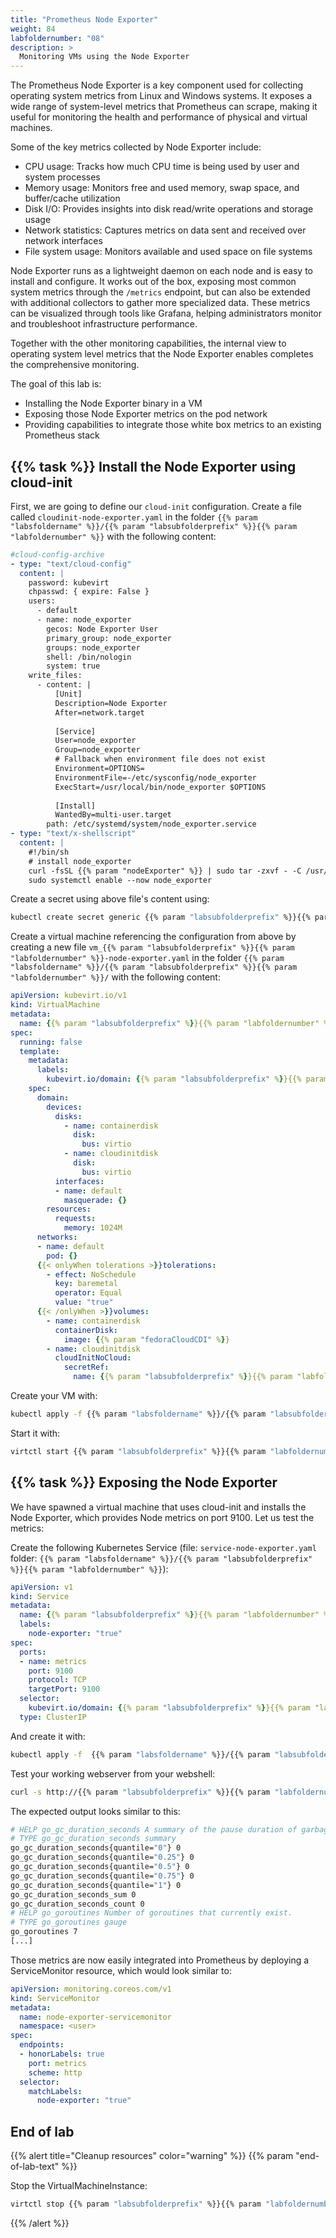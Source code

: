 ```yaml
---
title: "Prometheus Node Exporter"
weight: 84
labfoldernumber: "08"
description: >
  Monitoring VMs using the Node Exporter
---
```


The Prometheus Node Exporter is a key component used for collecting operating system metrics from Linux and Windows systems. It exposes a wide range of system-level metrics that Prometheus can scrape, making it useful for monitoring the health and performance of physical and virtual machines.

Some of the key metrics collected by Node Exporter include:

* CPU usage: Tracks how much CPU time is being used by user and system processes
* Memory usage: Monitors free and used memory, swap space, and buffer/cache utilization
* Disk I/O: Provides insights into disk read/write operations and storage usage
* Network statistics: Captures metrics on data sent and received over network interfaces
* File system usage: Monitors available and used space on file systems

Node Exporter runs as a lightweight daemon on each node and is easy to install and configure. It works out of the box, exposing most common system metrics through the `/metrics` endpoint, but can also be extended with additional collectors to gather more specialized data. These metrics can be visualized through tools like Grafana, helping administrators monitor and troubleshoot infrastructure performance.

Together with the other monitoring capabilities, the internal view to operating system level metrics that the Node Exporter enables completes the comprehensive monitoring.

The goal of this lab is:

* Installing the Node Exporter binary in a VM
* Exposing those Node Exporter metrics on the pod network
* Providing capabilities to integrate those white box metrics to an existing Prometheus stack


## {{% task %}} Install the Node Exporter using cloud-init

First, we are going to define our `cloud-init` configuration. Create a file called `cloudinit-node-exporter.yaml` in the folder `{{% param "labsfoldername" %}}/{{% param "labsubfolderprefix" %}}{{% param "labfoldernumber" %}}` with the following content:

```yaml
#cloud-config-archive
- type: "text/cloud-config"
  content: |
    password: kubevirt
    chpasswd: { expire: False }
    users:
      - default
      - name: node_exporter
        gecos: Node Exporter User
        primary_group: node_exporter
        groups: node_exporter
        shell: /bin/nologin
        system: true
    write_files:
      - content: |
          [Unit]
          Description=Node Exporter
          After=network.target
          
          [Service]
          User=node_exporter
          Group=node_exporter
          # Fallback when environment file does not exist
          Environment=OPTIONS=
          EnvironmentFile=-/etc/sysconfig/node_exporter
          ExecStart=/usr/local/bin/node_exporter $OPTIONS
          
          [Install]
          WantedBy=multi-user.target
        path: /etc/systemd/system/node_exporter.service
- type: "text/x-shellscript"    
  content: |
    #!/bin/sh
    # install node_exporter
    curl -fsSL {{% param "nodeExporter" %}} | sudo tar -zxvf - -C /usr/local/bin --strip-components=1 node_exporter-{{% param "nodeExporterVersion" %}}.linux-amd64/node_exporter && sudo chown node_exporter:node_exporter /usr/local/bin/node_exporter
    sudo systemctl enable --now node_exporter
```

Create a secret using above file's content using:

```bash
kubectl create secret generic {{% param "labsubfolderprefix" %}}{{% param "labfoldernumber" %}}-cloudinit-node-exporter --from-file=userdata={{% param "labsfoldername" %}}/{{% param "labsubfolderprefix" %}}{{% param "labfoldernumber" %}}/cloudinit-node-exporter.yaml --namespace=$USER
```

Create a virtual machine referencing the configuration from above by creating a new file `vm_{{% param "labsubfolderprefix" %}}{{% param "labfoldernumber" %}}-node-exporter.yaml` in the folder `{{% param "labsfoldername" %}}/{{% param "labsubfolderprefix" %}}{{% param "labfoldernumber" %}}/` with the following content:

```yaml
apiVersion: kubevirt.io/v1
kind: VirtualMachine
metadata:
  name: {{% param "labsubfolderprefix" %}}{{% param "labfoldernumber" %}}-node-exporter
spec:
  running: false
  template:
    metadata:
      labels:
        kubevirt.io/domain: {{% param "labsubfolderprefix" %}}{{% param "labfoldernumber" %}}-node-exporter
    spec:
      domain:
        devices:
          disks:
            - name: containerdisk
              disk:
                bus: virtio
            - name: cloudinitdisk
              disk:
                bus: virtio
          interfaces:
          - name: default
            masquerade: {}
        resources:
          requests:
            memory: 1024M
      networks:
      - name: default
        pod: {}
      {{< onlyWhen tolerations >}}tolerations:
        - effect: NoSchedule
          key: baremetal
          operator: Equal
          value: "true"
      {{< /onlyWhen >}}volumes:
        - name: containerdisk
          containerDisk:
            image: {{% param "fedoraCloudCDI" %}}
        - name: cloudinitdisk
          cloudInitNoCloud:
            secretRef:
              name: {{% param "labsubfolderprefix" %}}{{% param "labfoldernumber" %}}-cloudinit-node-exporter
```

Create your VM with:

```bash
kubectl apply -f {{% param "labsfoldername" %}}/{{% param "labsubfolderprefix" %}}{{% param "labfoldernumber" %}}/vm_{{% param "labsubfolderprefix" %}}{{% param "labfoldernumber" %}}-node-exporter.yaml --namespace=$USER
```

Start it with:

```bash
virtctl start {{% param "labsubfolderprefix" %}}{{% param "labfoldernumber" %}}-node-exporter --namespace=$USER
```


## {{% task %}} Exposing the Node Exporter

We have spawned a virtual machine that uses cloud-init and installs the Node Exporter, which provides Node metrics on port 9100. Let us test the metrics:

Create the following Kubernetes Service (file: `service-node-exporter.yaml` folder: `{{% param "labsfoldername" %}}/{{% param "labsubfolderprefix" %}}{{% param "labfoldernumber" %}}`):

```yaml
apiVersion: v1
kind: Service
metadata:
  name: {{% param "labsubfolderprefix" %}}{{% param "labfoldernumber" %}}-node-exporter
  labels:
    node-exporter: "true"
spec:
  ports:
  - name: metrics
    port: 9100
    protocol: TCP
    targetPort: 9100
  selector:
    kubevirt.io/domain: {{% param "labsubfolderprefix" %}}{{% param "labfoldernumber" %}}-node-exporter
  type: ClusterIP
```

And create it with:

```bash
kubectl apply -f  {{% param "labsfoldername" %}}/{{% param "labsubfolderprefix" %}}{{% param "labfoldernumber" %}}/service-node-exporter.yaml --namespace=$USER
```

Test your working webserver from your webshell:

```bash
curl -s http://{{% param "labsubfolderprefix" %}}{{% param "labfoldernumber" %}}-node-exporter.$USER.svc.cluster.local:9100/metrics
```

The expected output looks similar to this:

```bash
# HELP go_gc_duration_seconds A summary of the pause duration of garbage collection cycles.
# TYPE go_gc_duration_seconds summary
go_gc_duration_seconds{quantile="0"} 0
go_gc_duration_seconds{quantile="0.25"} 0
go_gc_duration_seconds{quantile="0.5"} 0
go_gc_duration_seconds{quantile="0.75"} 0
go_gc_duration_seconds{quantile="1"} 0
go_gc_duration_seconds_sum 0
go_gc_duration_seconds_count 0
# HELP go_goroutines Number of goroutines that currently exist.
# TYPE go_goroutines gauge
go_goroutines 7
[...]
```

Those metrics are now easily integrated into Prometheus by deploying a ServiceMonitor resource, which would look similar to:

```yaml
apiVersion: monitoring.coreos.com/v1
kind: ServiceMonitor
metadata:
  name: node-exporter-servicemonitor
  namespace: <user>
spec:
  endpoints:
  - honorLabels: true
    port: metrics
    scheme: http
  selector:
    matchLabels:
      node-exporter: "true"
```


## End of lab

{{% alert title="Cleanup resources" color="warning" %}}  {{% param "end-of-lab-text" %}}

Stop the VirtualMachineInstance:

```bash
virtctl stop {{% param "labsubfolderprefix" %}}{{% param "labfoldernumber" %}}-node-exporter --namespace=$USER
```

{{% /alert %}}

